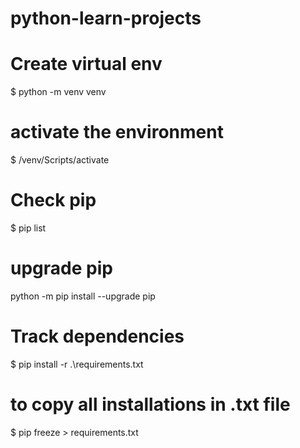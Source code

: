 # python-learn-projects


# Create virtual env
$ python -m venv venv 

# activate the environment
$ /venv/Scripts/activate

# Check pip
$ pip list

# upgrade pip
python -m pip install --upgrade pip

# Track dependencies
$ pip install -r .\requirements.txt
# to copy all installations in .txt file
$ pip freeze > requirements.txt
